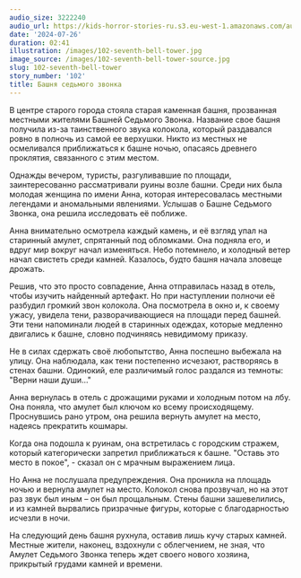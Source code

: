 ```yaml
---
audio_size: 3222240
audio_url: https://kids-horror-stories-ru.s3.eu-west-1.amazonaws.com/audio/102-seventh-bell-tower.mp3
date: '2024-07-26'
duration: 02:41
illustration: /images/102-seventh-bell-tower.jpg
image_source: /images/102-seventh-bell-tower-source.jpg
slug: 102-seventh-bell-tower
story_number: '102'
title: Башня седьмого звонка
---
```


В центре старого города стояла старая каменная башня, прозванная местными жителями Башней Седьмого Звонка. Название свое башня получила из-за таинственного звука колокола, который раздавался ровно в полночь из самой ее верхушки. Никто из местных не осмеливался приближаться к башне ночью, опасаясь древнего проклятия, связанного с этим местом.

Однажды вечером, туристы, разгуливавшие по площади, заинтересованно рассматривали руины возле башни. Среди них была молодая женщина по имени Анна, которая интересовалась местными легендами и аномальными явлениями. Услышав о Башне Седьмого Звонка, она решила исследовать её поближе.

Анна внимательно осмотрела каждый камень, и её взгляд упал на старинный амулет, спрятанный под обломками. Она подняла его, и вдруг мир вокруг начал изменяться. Небо потемнело, и холодный ветер начал свистеть среди камней. Казалось, будто башня начала зловеще дрожать.

Решив, что это просто совпадение, Анна отправилась назад в отель, чтобы изучить найденный артефакт. Но при наступлении полночи её разбудил громкий звон колокола. Она посмотрела в окно и, к своему ужасу, увидела тени, разворачивающиеся на площади перед башней. Эти тени напоминали людей в старинных одеждах, которые медленно двигались к башне, словно подчиняясь невидимому приказу.

Не в силах сдержать своё любопытство, Анна поспешно выбежала на улицу. Она наблюдала, как тени постепенно исчезают, растворяясь в стенах башни. Одинокий, еле различимый голос раздался из темноты: "Верни наши души..."

Анна вернулась в отель с дрожащими руками и холодным потом на лбу. Она поняла, что амулет был ключом ко всему происходящему. Проснувшись рано утром, она решила вернуть амулет на место, надеясь прекратить кошмары.

Когда она подошла к руинам, она встретилась с городским стражем, который категорически запретил приближаться к башне. "Оставь это место в покое", - сказал он с мрачным выражением лица.

Но Анна не послушала предупреждения. Она проникла на площадь ночью и вернула амулет на место. Колокол снова прозвучал, но на этот раз звук был иным – он был прощальным. Стены башни зашевелились, и из камней вырвались призрачные фигуры, которые с благодарностью исчезли в ночи.

На следующий день башня рухнула, оставив лишь кучу старых камней. Местные жители, наконец, вздохнули с облегчением, не зная, что Амулет Седьмого Звонка теперь ждет своего нового хозяина, прикрытый грудами камней и времени.